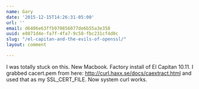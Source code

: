 ```yaml
---
name: Gary
date: '2015-12-15T14:26:31-05:00'
url: ''
email: d6406e63ffb970856077de6b55a3e358
uuid: e8871d4e-fa7f-4fa7-9c58-fbc231cf4d0c
slug: "/el-capitan-and-the-evils-of-openssl/"
layout: comment

---
```


I was totally stuck on this. New Macbook. Factory install of El Capitan 10.11. I grabbed cacert.pem from here: http://curl.haxx.se/docs/caextract.html and used that as my SSL_CERT_FILE. Now system curl works.
